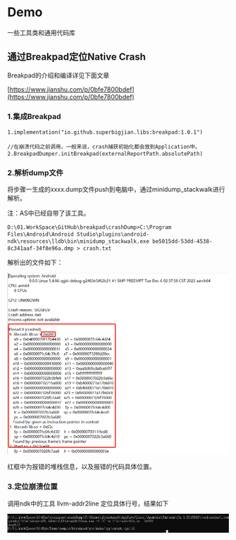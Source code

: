 # Demo

一些工具类和通用代码库

## 通过Breakpad定位Native Crash

Breakpad的介绍和编译详见下面文章

[https://www.jianshu.com/p/0bfe7800bdef](https://www.jianshu.com/p/0bfe7800bdef)

### 1.集成Breakpad

```
1.implementation("io.github.superbigjian.libs:breakpad:1.0.1")

//在崩溃代码之前调用，一般来说，crash捕获初始化都会放到Application中。
2.BreakpadDumper.initBreakpad(externalReportPath.absolutePath)
```

### 2.解析dump文件

将步骤一生成的xxxx.dump文件push到电脑中，通过minidump_stackwalk进行解析。

注：AS中已经自带了该工具。

```
D:\01.WorkSpace\GitHub\breakpad\crashDump>C:\Program Files\Android\Android Studio\plugins\android-ndk\resources\lldb\bin\minidump_stackwalk.exe be5015dd-53dd-4538-8c341aaf-34f8e96a.dmp > crash.txt
```

解析出的文件如下：


![1](https://raw.githubusercontent.com/SuperBigJian/Images/main/breakpad/1.jpg)

红框中为报错的堆栈信息，以及报错的代码具体位置。

### 3.定位崩溃位置

调用ndk中的工具 llvm-addr2line 定位具体行号，结果如下


![2](https://raw.githubusercontent.com/SuperBigJian/Images/main/breakpad/2.png)
